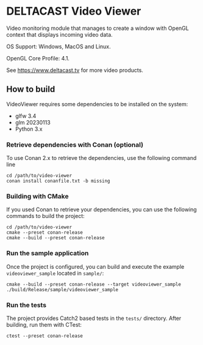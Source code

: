 # DELTACAST Video Viewer

Video monitoring module that manages to create a window with OpenGL context that displays incoming video data.

OS Support: Windows, MacOS and Linux.

OpenGL Core Profile: 4.1.

See https://www.deltacast.tv for more video products.

## How to build

VideoViewer requires some dependencies to be installed on the system:
- glfw 3.4
- glm 20230113
- Python 3.x

### Retrieve dependencies with Conan (optional)

To use Conan 2.x to retrieve the dependencies, use the following command line

```shell
cd /path/to/video-viewer
conan install conanfile.txt -b missing
```

### Building with CMake

If you used Conan to retrieve your dependencies, you can use the following commands to build the project:

```shell
cd /path/to/video-viewer
cmake --preset conan-release
cmake --build --preset conan-release
```

### Run the sample application

Once the project is configured, you can build and execute the example
`videoviewer_sample` located in `sample/`:

```shell
cmake --build --preset conan-release --target videoviewer_sample
./build/Release/sample/videoviewer_sample
```

### Run the tests

The project provides Catch2 based tests in the `tests/` directory. After
building, run them with CTest:

```shell
ctest --preset conan-release
```


